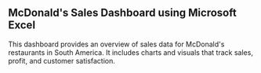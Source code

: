 ## McDonald's Sales Dashboard using Microsoft Excel
This dashboard provides an overview of sales data for McDonald's restaurants in South America. It includes charts and visuals that track sales, profit, and customer satisfaction.

